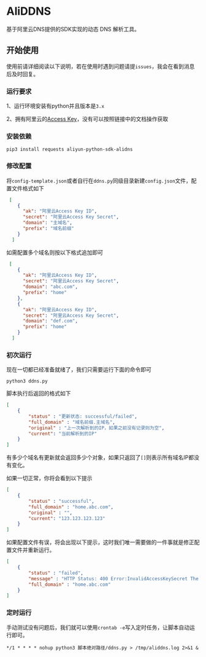 # AliDDNS

基于阿里云DNS提供的SDK实现的动态 DNS 解析工具。

## 开始使用

使用前请详细阅读以下说明，若在使用时遇到问题请提`issues`，我会在看到消息后及时回复。

### 运行要求

1、运行环境安装有python并且版本是`3.x`

2、拥有阿里云的[Access Key](https://help.aliyun.com/document_detail/34414.html)，没有可以按照链接中的文档操作获取

### 安装依赖

```
pip3 install requests aliyun-python-sdk-alidns
```

### 修改配置

将`config-template.json`或者自行在`ddns.py`同级目录新建`config.json`文件，配置文件格式如下

```json
 [
    {
      "ak": "阿里云Access Key ID",
      "secret": "阿里云Access Key Secret",
      "domain": "主域名",
      "prefix": "域名前缀"
    }
  ]
```

如需配置多个域名则按以下格式追加即可

```json
 [
    {
      "ak": "阿里云Access Key ID",
      "secret": "阿里云Access Key Secret",
      "domain": "abc.com",
      "prefix": "home"
    },
    {
      "ak": "阿里云Access Key ID",
      "secret": "阿里云Access Key Secret",
      "domain": "def.com",
      "prefix": "home"
    }
  ]
```

### 初次运行

现在一切都已经准备就绪了，我们只需要运行下面的命令即可

```shell
python3 ddns.py
```

脚本执行后返回的格式如下

`````json
[
    {
        "status" : "更新状态: successful/failed",
        "full_domain" : "域名前缀.主域名",
        "original" : "上一次解析到的IP，如果之前没有记录则为空",
        "current": "当前解析到的IP"
    }
]
`````

有多少个域名有更新就会返回多少个对象，如果只返回了`[]`则表示所有域名IP都没有变化。

如果一切正常，你将会看到以下提示

```json
[
    {
        "status" : "successful",
        "full_domain" : "home.abc.com",
        "original" : "",
        "current": "123.123.123.123"
    }
]
```

如果配置文件有误，将会出现以下提示，这时我们唯一需要做的一件事就是修正配置文件并重新运行。

```json
[
    {
        "status" : "failed",
        "message" : "HTTP Status: 400 Error:InvalidAccessKeySecret The AccessKeySecret is incorrect. Please check your AccessKeyId and AccessKeySecret. RequestID: XXXXXX-BC1E-4F29-B3B6-01D299F099AE",
        "full_domain" : "home.abc.com"
    }
]
```

### 定时运行

手动测试没有问题后，我们就可以使用`crontab -e`写入定时任务，让脚本自动运行即可。

```text
*/1 * * * * nohup python3 脚本绝对路径/ddns.py > /tmp/aliddns.log 2>&1 &
```